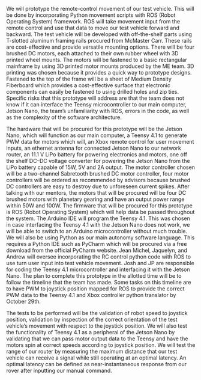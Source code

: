 We will prototype the remote-control movement of our test vehicle. This will be done by incorporating Python movement scripts with ROS (Robot Operating System) framework. ROS will take movement input from the remote control and use that data to move our test vehicle forward and backward. The test vehicle will be developed with off-the-shelf parts using T-slotted aluminum framing rails procured from McMaster Carr. These rails are cost-effective and provide versatile mounting options. There will be four brushed DC motors, each attached to their own rubber wheel with 3D printed wheel mounts. The motors will be fastened to a basic rectangular mainframe by using 3D printed motor mounts produced by the ME team. 3D printing was chosen because it provides a quick way to prototype designs. Fastened to the top of the frame will be a sheet of Medium Density Fiberboard which provides a cost-effective surface that electronic components can easily be fastened to using drilled holes and zip ties. Specific risks that this prototype will address are that the team does not know if it can interface the Teensy microcontroller to our main computer, Jetson Nano, the team’s unfamiliarity with ROS, errors in the code, as well as the complexity of the software architecture. 

The hardware that will be procured for this prototype will be the Jetson Nano, which will function as our main computer, a Teensy 4.1 to generate PWM data for motors which will, an Xbox remote control for user movement inputs, an ethernet antenna for connected Jetson Nano to our network router, an 11.1 V LiPo battery for powering electronics and motors, one off the shelf DC–DC voltage converter for powering the Jetson Nano from the LiPo battery capable of 15W, 5V and 2A output. The motor controller chosen will be a two-channel Sabretooth brushed DC motor controller, four motor controllers will be ordered as recommended by advisors because brushed DC controllers are easy to destroy due to unforeseen current spikes. After talking with our mentors, the motors that will be procured will be four DC brushed motors with planetary gearing and have an output power range within 50W and 100W. The firmware that will be procured for this prototype is ROS (Robot Operating System) which will help data be passed throughout the system. The Arduino IDE will program the Teensy 4.1. This was chosen in case interfacing the Teensy 4.1 with the Jetson Nano does not work, we will be able to switch to an Arduino microcontroller without much trouble. We will also be using Python as our main autonomy software language. This requires a Python IDE such as PyCharm which will be procured via a free download from the official PyCharm website. Jean Michel, Jaquelyn, and Andrew will oversee incorporating the RC control python code with ROS to use turn user input into test vehicle movement. Josh and JP are responsible for coding the Teensy 4.1 microcontroller and interfacing it with the Jetson Nano. The plan to complete this prototype in the allotted time will be to follow the timeline that the team has made. Some tasks on this timeline are to have PWM to joystick position mapped for ROS to provide the correct PWM data to the Teensy 4.1 and Xbox controller python translator by October 29th. 

The tests to be performed will be the validation of robot speed to joystick position, validation by inspection of the correct orientation of the test vehicle’s movement with respect to the joystick position. We will also test the functionality of Teensy 4.1 as a peripheral of the Jetson Nano by validating that we can pass motor output data to the Teensy and have the motors spin at correct speeds according to joystick position. We will test the range of our router by measuring the maximum distance that our test vehicle can receive a signal while still operating at an optimal latency. An optimal latency can be defined as near-instantaneous response from our rover after inputting our manual command. 
